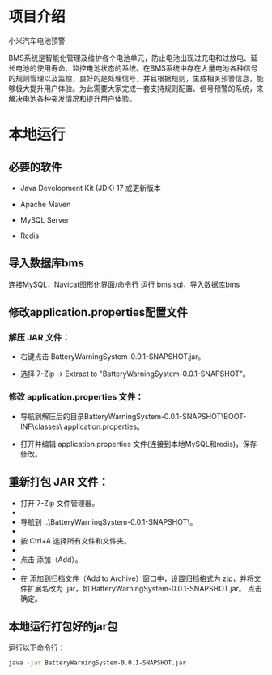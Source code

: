 # 项目介绍

小米汽车电池预警

BMS系统是智能化管理及维护各个电池单元，防止电池出现过充电和过放电、延长电池的使用寿命、监控电池状态的系统。在BMS系统中存在大量电池各种信号的规则管理以及监控，良好的是处理信号，并且根据规则，生成相关预警信息，能够极大提升用户体验。为此需要大家完成一套支持规则配置、信号预警的系统，来解决电池各种突发情况和提升用户体验。

# 本地运行

## 必要的软件

- Java Development Kit (JDK) 17 或更新版本

- Apache Maven

- MySQL Server

- Redis

## 导入数据库bms

连接MySQL，Navicat图形化界面/命令行 运行 bms.sql，导入数据库bms

## 修改application.properties配置文件

### 解压 JAR 文件：

- 右键点击 BatteryWarningSystem-0.0.1-SNAPSHOT.jar。

- 选择 7-Zip -> Extract to "BatteryWarningSystem-0.0.1-SNAPSHOT"。

### 修改 application.properties 文件：

- 导航到解压后的目录BatteryWarningSystem-0.0.1-SNAPSHOT\BOOT-INF\classes\ application.properties。

- 打开并编辑 application.properties 文件(连接到本地MySQL和redis)，保存修改。

## 重新打包 JAR 文件：

- 打开 7-Zip 文件管理器。
- 
- 导航到 ..\BatteryWarningSystem-0.0.1-SNAPSHOT\。
- 
- 按 Ctrl+A 选择所有文件和文件夹。
- 
- 点击 添加（Add）。
- 
- 在 添加到归档文件（Add to Archive）窗口中，设置归档格式为 zip，并将文件扩展名改为 .jar，如 BatteryWarningSystem-0.0.1-SNAPSHOT.jar。
  点击 确定。
  
## 本地运行打包好的jar包

运行以下命令行：

```sh
java -jar BatteryWarningSystem-0.0.1-SNAPSHOT.jar
```
